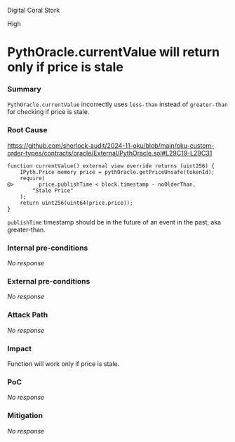 Digital Coral Stork

High

# PythOracle.currentValue will return only if price is stale

### Summary

`PythOracle.currentValue` incorrectly uses `less-than` instead of `greater-than` for checking if price is stale.

### Root Cause

https://github.com/sherlock-audit/2024-11-oku/blob/main/oku-custom-order-types/contracts/oracle/External/PythOracle.sol#L29C19-L29C31

```solidity
function currentValue() external view override returns (uint256) {
    IPyth.Price memory price = pythOracle.getPriceUnsafe(tokenId);
    require(
@>        price.publishTime < block.timestamp - noOlderThan,
        "Stale Price"
    );
    return uint256(uint64(price.price));
}
```

`publishTime` timestamp should be in the future of an event in the past, aka greater-than.

### Internal pre-conditions

_No response_

### External pre-conditions

_No response_

### Attack Path

_No response_

### Impact

Function will work only if price is stale.

### PoC

_No response_

### Mitigation

_No response_
